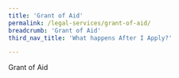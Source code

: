 ```yaml
---
title: 'Grant of Aid'
permalink: /legal-services/grant-of-aid/
breadcrumb: 'Grant of Aid'
third_nav_title: 'What happens After I Apply?'

---
```



Grant of Aid

